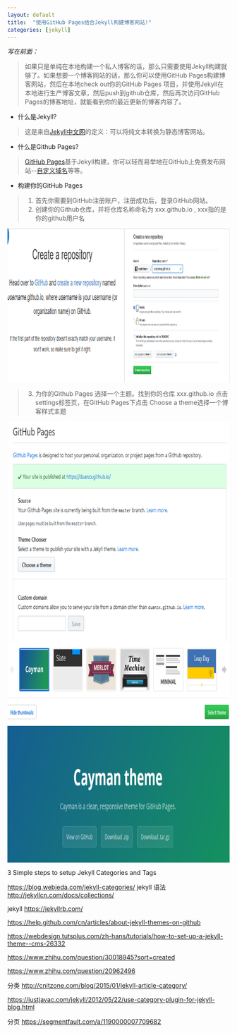 ```yaml
---
layout: default
title:  "使用GitHub Pages结合Jekyll构建博客网站!"
categories: [jekyll]
---
```

*写在前面：*     
> 如果只是单纯在本地构建一个私人博客的话，那么只需要使用Jekyll构建就够了。如果想要一个博客网站的话，那么你可以使用GitHub Pages构建博客网站，然后在本地check out你的GitHub Pages
项目，并使用Jekyll在本地进行生产博客文章，然后push到github仓库，然后再次访问GitHub Pages的博客地址，就能看到你的最近更新的博客内容了。

* 什么是Jekyll?
> 这是来自[Jekyll中文网](http://jekyllcn.com)的定义：可以将纯文本转换为静态博客网站。

* 什么是Github Pages?
> [GitHub Pages](https://pages.github.com)基于Jekyll构建，你可以轻而易举地在GitHub上免费发布网站--[自定义域名](https://help.github.com/en/articles/about-supported-custom-domains)等等。

* 构建你的GitHub Pages
> 1. 首先你需要到GitHub注册账户，注册成功后，登录GitHub网站。
> 2. 创建你的Github仓库，并将仓库名称命名为 xxx.github.io , xxx指的是你的github用户名

<div style="display:flex;align-items:center;justify-content:center;">
    <img src="/img/2019-08-11-构建github jekyll博客/githubpages_001.png" width="900" height="350" />
</div>

> 3. 为你的Github Pages 选择一个主题。找到你的仓库 xxx.github.io 点击settings标签页，在GitHub Pages下点击 Choose a theme选择一个博客样式主题 

<div style="display:flex;align-items:center;justify-content:center;">
    <img src="/img/2019-08-11-构建github jekyll博客/githubpages_002.png" width="750" height="500" />
</div>
<div style="display:flex;align-items:center;justify-content:center;">
    <img src="/img/2019-08-11-构建github jekyll博客/githubpages_003.png" width="950" height="500" />
</div>


3 Simple steps to setup Jekyll Categories and Tags

https://blog.webjeda.com/jekyll-categories/
jekyll 语法
http://jekyllcn.com/docs/collections/

jekyll  https://jekyllrb.com/

https://help.github.com/cn/articles/about-jekyll-themes-on-github

https://webdesign.tutsplus.com/zh-hans/tutorials/how-to-set-up-a-jekyll-theme--cms-26332

https://www.zhihu.com/question/30018945?sort=created

https://www.zhihu.com/question/20962496

分类
http://cnitzone.com/blog/2015/01/jekyll-article-category/

https://justjavac.com/jekyll/2012/05/22/use-category-plugin-for-jekyll-blog.html

分页
https://segmentfault.com/a/1190000007709682
